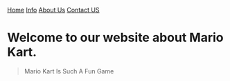 [Home](https://howitbtecs.github.io/verbose-engine/index)
[Info](https://howitbtecs.github.io/verbose-engine/Info)
[About Us](https://howitbtecs.github.io/verbose-engine/about)
[Contact US](https://howitbtecs.github.io/verbose-engine/contact)

# Welcome to our website about Mario Kart.

> Mario Kart
> Is Such A Fun Game

